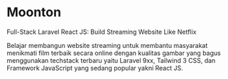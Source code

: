 # Moonton

Full-Stack Laravel React JS: Build Streaming Website Like Netflix

Belajar membangun website streaming untuk membantu masyarakat menikmati film terbaik secara online dengan kualitas gambar yang bagus menggunakan techstack terbaru yaitu Laravel 9xx, Tailwind 3 CSS, dan Framework JavaScript yang sedang popular yakni React JS.
